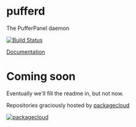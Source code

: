 # pufferd
The PufferPanel daemon

[![Build Status](https://travis-ci.org/PufferPanel/pufferd.svg?branch=master)](https://travis-ci.org/PufferPanel/pufferd)

[Documentation](https://pufferd.pufferpanel.com)

# Coming soon
Eventually we'll fill the readme in, but not now.

Repositories graciously hosted by [packagecloud](https://packagecloud.io)

[![packagecloud](https://packagecloud.io/images/packagecloud-badge.png)](https://packagecloud.io)
